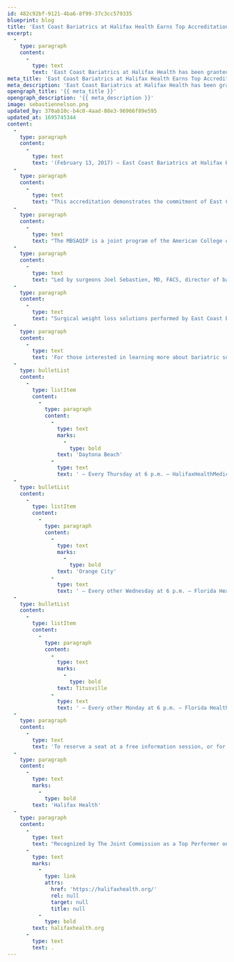 ```yaml
---
id: 482c92bf-9121-4ba6-8f99-37c3cc579335
blueprint: blog
title: 'East Coast Bariatrics at Halifax Health Earns Top Accreditation as a Comprehensive Bariatric Facility'
excerpt:
  -
    type: paragraph
    content:
      -
        type: text
        text: 'East Coast Bariatrics at Halifax Health has been granted full accreditation as a comprehensive bariatric facility by the Metabolic and Bariatric Surgery Accreditation and Quality Improvement Program (MBSAQIP).'
meta_title: 'East Coast Bariatrics at Halifax Health Earns Top Accreditation as a Comprehensive Bariatric Facility'
meta_description: 'East Coast Bariatrics at Halifax Health has been granted full accreditation as a comprehensive bariatric facility by the Metabolic and Bariatric Surgery Accreditation and Quality Improvement Program (MBSAQIP).'
opengraph_title: '{{ meta_title }}'
opengraph_description: '{{ meta_description }}'
image: sebastiennelson.png
updated_by: 370ab10c-b4c0-4aad-88e3-96966f89e595
updated_at: 1695745344
content:
  -
    type: paragraph
    content:
      -
        type: text
        text: '(February 13, 2017) – East Coast Bariatrics at Halifax Health has been granted full accreditation as a comprehensive bariatric facility by the Metabolic and Bariatric Surgery Accreditation and Quality Improvement Program (MBSAQIP).'
  -
    type: paragraph
    content:
      -
        type: text
        text: "This accreditation demonstrates the commitment of East Coast Bariatrics at Halifax Health to deliver the highest quality of care for bariatric surgery patients.\_ To earn accreditation, East Coast Bariatrics met the essential criteria that ensure its ability to support a safe bariatric surgical care program and measure up to the institutional performance requirements outlined by the MBSAQIP accreditation standards."
  -
    type: paragraph
    content:
      -
        type: text
        text: "The MBSAQIP is a joint program of the American College of Surgeons and the American Society for Metabolic and Bariatric Surgery.\_ The program accredits inpatient and outpatient bariatric surgery centers that have undergone an independent and rigorous peer evaluation in accordance with nationally recognized bariatric surgical standards."
  -
    type: paragraph
    content:
      -
        type: text
        text: "Led by surgeons Joel Sebastien, MD, FACS, director of bariatric surgery, and Lars Nelson, MD, East Coast Bariatrics is comprised of a multidisciplinary team of professionals that includes physicians, nurses, dietitians, exercise physiologists and mental health professionals.\_ More than a surgical weight loss program, East Coast Bariatrics’ team of experts focus on providing comprehensive support throughout a patient’s weight-loss journey."
  -
    type: paragraph
    content:
      -
        type: text
        text: "Surgical weight loss solutions performed by East Coast Bariatrics at Halifax Health include: Roux-en-Y Gastric Bypass Surgery, Vertical Sleeve Gastrectomy, Duodenal Switch, Lapband Surgery and ORBERA® Non-Surgical Weight Loss Balloon.\_ All procedures are done laparoscopically with minimum down time."
  -
    type: paragraph
    content:
      -
        type: text
        text: 'For those interested in learning more about bariatric surgery and if they are a candidate, East Coast Bariatrics offers free information sessions at the following locations in Volusia and Brevard counties:'
  -
    type: bulletList
    content:
      -
        type: listItem
        content:
          -
            type: paragraph
            content:
              -
                type: text
                marks:
                  -
                    type: bold
                text: 'Daytona Beach'
              -
                type: text
                text: ' – Every Thursday at 6 p.m. – HalifaxHealthMedicalCenter of Daytona Beach, FranceTower, 303 N. Clyde Morris Boulevard'
  -
    type: bulletList
    content:
      -
        type: listItem
        content:
          -
            type: paragraph
            content:
              -
                type: text
                marks:
                  -
                    type: bold
                text: 'Orange City'
              -
                type: text
                text: ' – Every other Wednesday at 6 p.m. – Florida Health Care Plans, 2777 Enterprise Road'
  -
    type: bulletList
    content:
      -
        type: listItem
        content:
          -
            type: paragraph
            content:
              -
                type: text
                marks:
                  -
                    type: bold
                text: Titusville
              -
                type: text
                text: ' – Every other Monday at 6 p.m. – Florida Health Care Plans, 1021 S. Washington Avenue'
  -
    type: paragraph
    content:
      -
        type: text
        text: 'To reserve a seat at a free information session, or for more information on East Coast Bariatrics at Halifax Health, call 386.238.3205.'
  -
    type: paragraph
    content:
      -
        type: text
        marks:
          -
            type: bold
        text: 'Halifax Health'
  -
    type: paragraph
    content:
      -
        type: text
        text: "Recognized by The Joint Commission as a Top Performer on Key Quality Measures, Halifax Health serves Volusia and Flagler counties, providing a continuum of healthcare services through a network of organizations including a tertiary hospital, community hospital, psychiatric services, a cancer treatment center with four outreach locations, the area’s largest hospice, a center for inpatient rehabilitation, primary care walk-in clinics, a walk-in clinic specializing in women’s health, two community clinics, three children’s medical practices, a home healthcare agency, and an exclusive provider organization.\_ Halifax Health offers the area’s only Level II Trauma Center, Comprehensive Stroke Center, Pediatric Intensive Care Unit, Pediatric Emergency Department, Child and Adolescent Behavioral Services, complete Neurosurgical Services, OB Emergency Department and Level II Neonatal Intensive Care Unit that cares for babies born as early as 28 weeks.\_ For more information, visit "
      -
        type: text
        marks:
          -
            type: link
            attrs:
              href: 'https://halifaxhealth.org/'
              rel: null
              target: null
              title: null
          -
            type: bold
        text: halifaxhealth.org
      -
        type: text
        text: .
---
```

